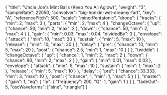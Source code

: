 {
  "title": "Uncle Joe's Mint Balls (Keep You All Aglow)",
  "weight": "3",  
  "sampleRate": 22050,
  "convolver": "big-honkin-wet-dreamy-fart",
  "key": "A",
  "referencePitch": 500,
  "scale": "minorPentatonic",
  "drone": {
    "tracks": {
      "min": 2,
      "max": 3
    },
    "parts": {
      "min": 2,
      "max": 4
    },
    "changeOctave": {
      "up": {
        "chance": 50,
        "min": 2,
        "max": 2
      },
      "down": {
        "chance": 50,
        "min": 2,
        "max": 4
      }
    },
    "gain": {
      "min": 0.03,
      "max": 0.04,
      "dividedBy": 3
    },
    "envelope": {
      "attack": {
        "min": 10,
        "max": 30
      },
      "sustain": {
        "min": 5,
        "max": 10
      },
      "release": {
        "min": 10,
        "max": 30
      }
    },
    "delay": {
      "pre": {
        "chance": 10,
        "min": 5,
        "max": 20
      },
      "post": {
        "chance": 2.5,
        "min": 1,
        "max": 10
      }
    }
  },
  "twiddle": {
    "changeOctave": {
      "up": {
        "chance": 1,
        "min": 2,
        "max": 2
      },
      "down": {
        "chance": 80,
        "min": 2,
        "max": 2
      }
    },
    "gain": {
      "min": 0.01,
      "max": 0.03
    },
    "envelope": {
      "attack": {
        "min": 5,
        "max": 10
      },
      "sustain": {
        "min": 1,
        "max": 2
      },
      "release": {
        "min": 5,
        "max": 10
      }
    },
    "delay": {
      "pre": {
        "chance": 33.333,
        "min": 3,
        "max": 10
      },
      "post": {
        "chance": 1,
        "min": 1,
        "max": 5
      }
    }
  },
  "master": {
    "gain": 1,
    "eq": {
      "lp": {
        "frequency": 200,
        "Q": 1,
        "gain": 1
      }
    }
  },
  "fadeOut": 5,
  "oscWaveforms": ["sine", "triangle"]
}
